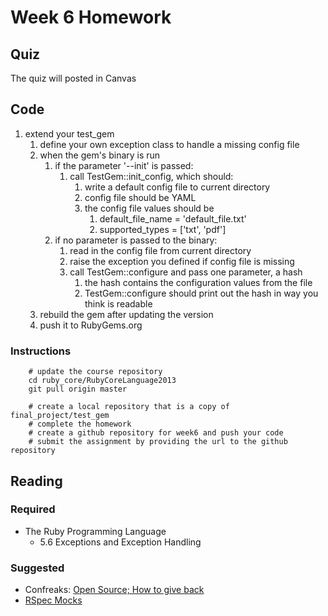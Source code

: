 # Week 6 Homework
## Quiz
The quiz will posted in Canvas

## Code

1. extend your test_gem
    1. define your own exception class to handle a missing config file
    1. when the gem's binary is run
        1. if the parameter '--init' is passed:
            1. call TestGem::init_config, which should:
                1. write a default config file to current directory
                1. config file should be YAML
                1. the config file values should be
                    1. default_file_name = 'default_file.txt'
                    1. supported_types = ['txt', 'pdf']
        1. if no parameter is passed to the binary:
            1. read in the config file from current directory
            1. raise the exception you defined if config file is missing
            1. call TestGem::configure and pass one parameter, a hash
                1. the hash contains the configuration values from the file
                1. TestGem::configure should print out the hash in way you think is readable
    1. rebuild the gem after updating the version
    1. push it to RubyGems.org

### Instructions

        # update the course repository
        cd ruby_core/RubyCoreLanguage2013
        git pull origin master

        # create a local repository that is a copy of final_project/test_gem
        # complete the homework
        # create a github repository for week6 and push your code
        # submit the assignment by providing the url to the github repository

## Reading

### Required

* The Ruby Programming Language
    * 5.6 Exceptions and Exception Handling

### Suggested
* Confreaks: [Open Source; How to give back](http://confreaks.com/videos/1137-scrc2012-open-source-how-to-give-back)
* [RSpec Mocks](https://github.com/rspec/rspec-mocks)

